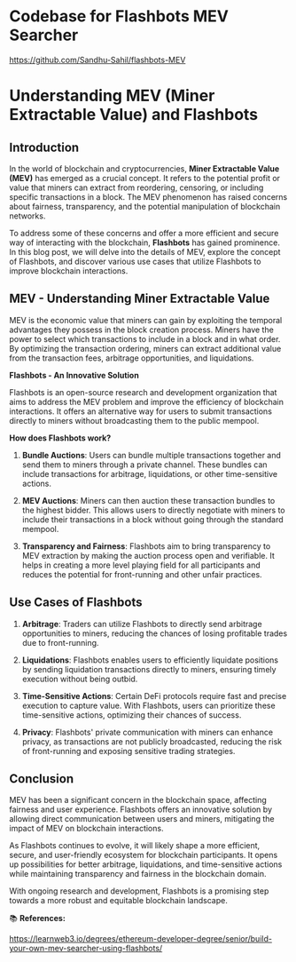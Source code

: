 # Codebase for Flashbots MEV Searcher

https://github.com/Sandhu-Sahil/flashbots-MEV

# Understanding MEV (Miner Extractable Value) and Flashbots

## Introduction

In the world of blockchain and cryptocurrencies, **Miner Extractable Value (MEV)** has emerged as a crucial concept. It refers to the potential profit or value that miners can extract from reordering, censoring, or including specific transactions in a block. The MEV phenomenon has raised concerns about fairness, transparency, and the potential manipulation of blockchain networks.

To address some of these concerns and offer a more efficient and secure way of interacting with the blockchain, **Flashbots** has gained prominence. In this blog post, we will delve into the details of MEV, explore the concept of Flashbots, and discover various use cases that utilize Flashbots to improve blockchain interactions.

## MEV - Understanding Miner Extractable Value

MEV is the economic value that miners can gain by exploiting the temporal advantages they possess in the block creation process. Miners have the power to select which transactions to include in a block and in what order. By optimizing the transaction ordering, miners can extract additional value from the transaction fees, arbitrage opportunities, and liquidations.

**Flashbots - An Innovative Solution**

Flashbots is an open-source research and development organization that aims to address the MEV problem and improve the efficiency of blockchain interactions. It offers an alternative way for users to submit transactions directly to miners without broadcasting them to the public mempool.

**How does Flashbots work?**

1. **Bundle Auctions**: Users can bundle multiple transactions together and send them to miners through a private channel. These bundles can include transactions for arbitrage, liquidations, or other time-sensitive actions.

2. **MEV Auctions**: Miners can then auction these transaction bundles to the highest bidder. This allows users to directly negotiate with miners to include their transactions in a block without going through the standard mempool.

3. **Transparency and Fairness**: Flashbots aim to bring transparency to MEV extraction by making the auction process open and verifiable. It helps in creating a more level playing field for all participants and reduces the potential for front-running and other unfair practices.

## Use Cases of Flashbots

1. **Arbitrage**: Traders can utilize Flashbots to directly send arbitrage opportunities to miners, reducing the chances of losing profitable trades due to front-running.

2. **Liquidations**: Flashbots enables users to efficiently liquidate positions by sending liquidation transactions directly to miners, ensuring timely execution without being outbid.

3. **Time-Sensitive Actions**: Certain DeFi protocols require fast and precise execution to capture value. With Flashbots, users can prioritize these time-sensitive actions, optimizing their chances of success.

4. **Privacy**: Flashbots' private communication with miners can enhance privacy, as transactions are not publicly broadcasted, reducing the risk of front-running and exposing sensitive trading strategies.

## Conclusion

MEV has been a significant concern in the blockchain space, affecting fairness and user experience. Flashbots offers an innovative solution by allowing direct communication between users and miners, mitigating the impact of MEV on blockchain interactions.

As Flashbots continues to evolve, it will likely shape a more efficient, secure, and user-friendly ecosystem for blockchain participants. It opens up possibilities for better arbitrage, liquidations, and time-sensitive actions while maintaining transparency and fairness in the blockchain domain.

With ongoing research and development, Flashbots is a promising step towards a more robust and equitable blockchain landscape.

📚 **References:**

https://learnweb3.io/degrees/ethereum-developer-degree/senior/build-your-own-mev-searcher-using-flashbots/